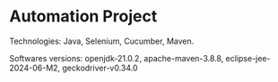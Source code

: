Automation Project
========================================
Technologies: Java, Selenium, Cucumber, Maven.

Softwares versions: openjdk-21.0.2, apache-maven-3.8.8, eclipse-jee-2024-06-M2, geckodriver-v0.34.0
